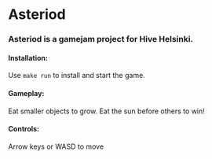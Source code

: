 # Asteriod

### Asteriod is a gamejam project for Hive Helsinki.

#### Installation:

Use `make run` to install and start the game.

#### Gameplay:

Eat smaller objects to grow. Eat the sun before others to win!

#### Controls:

Arrow keys or WASD to move
